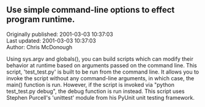 ## Use simple command-line options to effect program runtime.  
Originally published: 2001-03-03 10:37:03  
Last updated: 2001-03-03 10:37:03  
Author: Chris McDonough  
  
Using sys.argv and globals(), you can build scripts which can modify their behavior at runtime based on arguments passed on the command line.  This script, 'test_test.py' is built to be run from the command line.  It allows you to invoke the script without any command-line arguments, in which case, the main() function is run.  However, if the script is invoked via "python test_test.py debug", the debug function is run instead.  This script uses Stephen Purcell's 'unittest' module from his PyUnit unit testing framework.